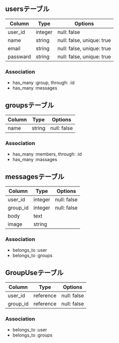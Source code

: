 ## usersテーブル

|Column|Type|Options|
|------|----|-------|
|user_id|integer|null: false|
|name|string|null: false, unique: true|
|email|string|null: false, unique: true|
|passward|string|null: false, unique: true|

### Association
- has_many :group, through: :id
- has_many :messages

## groupsテーブル

|Column|Type|Options|
|------|----|-------|
|name|string|null: false|

### Association
- has_many :members, through: :id
- has_many :massages

## messagesテーブル

|Column|Type|Options|
|------|----|-------|
|user_id|integer|null: false|
|group_id|integer|null: false|
|body|text|
|image|string|

### Association
- belongs_to :user
- belongs_to :groups

<!-- 中間テーブル userとgroupsテーブルを繋ぐ-->
## GroupUseテーブル
|Column|Type|Options|
|------|----|-------|
|user_id|reference|null: false|
|group_id|reference|null: false|

### Association
- belongs_to :user
- belongs_to :groups

